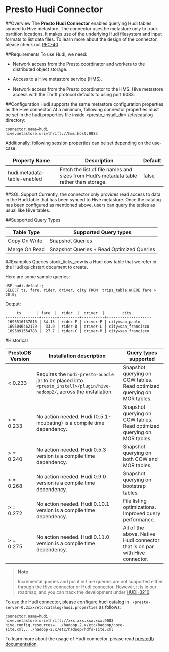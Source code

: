 # Presto Hudi Connector

##Overview
The **Presto Hudi Connector** enables querying Hudi tables synced to Hive metastore. The connector usesthe metastore only to track partition locations. It makes use of the underlying Hudi filesystem and input formats to list data files. To learn more about the design of the connector, please check out [RFC-40](https://github.com/apache/hudi/blob/master/rfc/rfc-44/rfc-44.md).

##Requirements
To use Hudi, we need:

* Network access from the Presto coordinator and workers to the distributed object storage.

* Access to a Hive metastore service (HMS).

* Network access from the Presto coordinator to the HMS. Hive metastore access with the Thrift protocol defaults to using port 9083.

##Configuration
Hudi supports the same metastore configuration properties as the Hive connector. At a minimum, following connector properties must be set in the hudi.properties file inside <presto_install_dir> /etc/catalog directory:

```
connector.name=hudi
hive.metastore.uri=thrift://hms.host:9083

```

Additionally, following session properties can be set depending on the use-case.

  Property Name   |        Description        | Default |
| ----------- | ----------- | ----------- |
 hudi.metadata-table-enabled   | Fetch the list of file names and sizes from Hudi’s metadata table rather than storage.  | false |
 
##SQL Support
Currently, the connector only provides read access to data in the Hudi table that has been synced to Hive metastore. Once the catalog has been configured as mentioned above, users can query the tables as usual like Hive tables.

##Supported Query Types

| Table Type   |        Supported Query types |  
| ----------- | ----------- |
| Copy On Write |     Snapshot Queries |    
| Merge On Read | Snapshot Queries + Read Optimized Queries | 



##Examples Queries
stock_ticks_cow is a Hudi cow table that we refer in the Hudi quickstart document to create.

Here are some sample queries:

``` 
USE hudi.default;
SELECT ts, fare, rider, driver, city FROM  trips_table WHERE fare > 20.0;
``` 

Output:

```
     ts       | fare  |  rider  |  driver  |        city        
---------------+-------+---------+----------+--------------------
 1695516137016 | 34.15 | rider-F | driver-P | city=sao_paulo     
 1695046462179 |  33.9 | rider-D | driver-L | city=san_francisco 
 1695091554788 |  27.7 | rider-C | driver-M | city=san_francisco 
```
 


#Historical
 
| **PrestoDB Version** | **Installation description** | **Query types supported** |
|----------------------|------------------------------|---------------------------|
| < 0.233              | Requires the `hudi-presto-bundle` jar to be placed into `<presto_install>/plugin/hive-hadoop2/`, across the installation. | Snapshot querying on COW tables. Read optimized querying on MOR tables. |
| > = 0.233             | No action needed. Hudi (0.5.1-incubating) is a compile time dependency. | Snapshot querying on COW tables. Read optimized querying on MOR tables. |
| > = 0.240             | No action needed. Hudi 0.5.3 version is a compile time dependency. | Snapshot querying on both COW and MOR tables. |
| > = 0.268             | No action needed. Hudi 0.9.0 version is a compile time dependency. | Snapshot querying on bootstrap tables. |
| > = 0.272             | No action needed. Hudi 0.10.1 version is a compile time dependency. | File listing optimizations. Improved query performance. |
| > = 0.275             | No action needed. Hudi 0.11.0 version is a compile time dependency. | All of the above. Native Hudi connector that is on par with Hive connector. |


> **Note**
>
>Incremental queries and point in time queries are not supported either through the Hive connector or Hudi
connector. However, it is in our roadmap, and you can track the development
under [HUDI-3210](https://issues.apache.org/jira/browse/HUDI-3210).
 
To use the Hudi connector, please configure hudi catalog in ` /presto-server-0.2xxx/etc/catalog/hudi.properties` as follows:

```properties
connector.name=hudi
hive.metastore.uri=thrift://xxx.xxx.xxx.xxx:9083
hive.config.resources=.../hadoop-2.x/etc/hadoop/core-site.xml,.../hadoop-2.x/etc/hadoop/hdfs-site.xml
```

To learn more about the usage of Hudi connector, please read [prestodb documentation](https://prestodb.io/docs/current/connector/hudi.html).